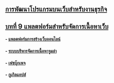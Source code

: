 ## [การพัฒนาโปรแกรมบนเว็บสำหรับงานธุรกิจ](../README.md)
## [บทที่ 9 แพลตฟอร์มสำหรับจัดการเนื้อหาเว็บ](README.md)
#### - [แพลตฟอร์มการสร้างเว็บออนไลน์](LEC0901.md)
#### - [ระบบบริหารจัดการเนื้อหาจูมล่า](LEC0902.md)
#### - [เฟซบุ๊กเพจ](LEC0903.md)
#### - [กูเกิลแอปส์](LEC0904.md)